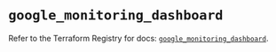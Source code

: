 # `google_monitoring_dashboard`

Refer to the Terraform Registry for docs: [`google_monitoring_dashboard`](https://registry.terraform.io/providers/hashicorp/google/6.36.1/docs/resources/monitoring_dashboard).
